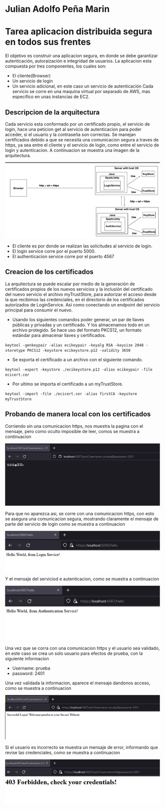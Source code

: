 # Julian Adolfo Peña Marin

# Tarea aplicacion distribuida segura en todos sus frentes

El objetivo es construir una aplicacion segura, en donde se debe garantizar autenticación, autoraización e integridad de usuarios. La aplicacion esta compuesta por tres componentes, los cuales son:
 * El cliente(Browser)
 * Un servicio de login
 * Un servicio adicional, en este caso un servicio de autenticación
Cada servicio se corre en una maquina virtual por separado de AWS, mas especifico en unas instancias de EC2. 

## Descripcion de la arquitectura
Cada servicio esta conformado por un certificado propio, el servicio de login, hace una peticion get al servicio de autenticacion para poder acceder, si el usuario y la contraseña son correctas. Se manejan certificados debido a que se necesita una comunicacion segura a traves de https, ya sea entre el cliente y el servicio de login, como entre el servicio de login y autenticacion. A continuacion se muestra una imagen de la arquitectura.

![](img/arquitectura.png)

 * El cliente es por donde se realizan las solicitudes al servicio de login.
 * El login service corre por el puerto 5000.
 * El authenticacion service corre por el puerto 4567


 ## Creacion de los certificados
 La arquitectura se puede escalar por medio de la generación de certificados propios de los nuevos servicios y la inclusión del certificado del nuevo servicio el archivo myTrustStore, para autorizar el acceso desde la que recibimos las credenciales, en el directorio de los certificados autorizados de LoginService. Así como conectando un endpoint del servicio principal para consumir el nuevo.
 
  * Usando los siguientes comandos poder generar, un par de llaves públicas y privadas y un certificado. Y los almacenamos todo en un archivo protegido. Se hace uso del formato PKCS12, un formato estándar para almacenar llaves y certificados.

  `keytool -genkeypair -alias ecikeypair -keyalg RSA -keysize 2048 -storetype PKCS12 -keystore ecikeystore.p12 -validity 3650`

  * Se exporta el certificado a un archivo con el siguiente comando.

  `keytool -export -keystore ./ecikeystore.p12 -alias ecikeypair -file ecicert.cer`

  * Por ultimo se importa el certificado a un myTrustStore.

  `keytool -import -file ./ecicert.cer -alias firstCA -keystore myTrustStore`

 ## Probando de manera local con los certificados

 Corriendo sin una comunicacion https, nos muestra la pagina con el mensaje, pero como oculto imposible de leer, comos se muestra a continuacion

 ![](img/corriendoSinhttps.png)

 Para que no aparezca asi, se corre con una comunicacion https, con esto se asegura una comunicacion segura, mostrando claramente el mensaje de parte del servicio de login como se muestra a continuacion

![](img/HelloLogin.png)

Y el mensaje del serviciod e autenticacion, como se muestra a continuacion

![](img/HelloAuth.png)

Una vez que se corra con una comunicacion https y el usuario sea validado, en este caso se crea un solo usuario para efectos de prueba, con la siguiente informacion

 * Username: prueba
 * password: 2401

Una vez validada la informacion, aparece el mensaje dandonos acceso, como se muestra a continuacion

![](img/corriendoConhttps.png)

Si el usuario es incorrecto se muestra un mensaje de error, informando que revise las credenciales, como se muestra a continuacion

![](img/verificacionUsuario.png)







